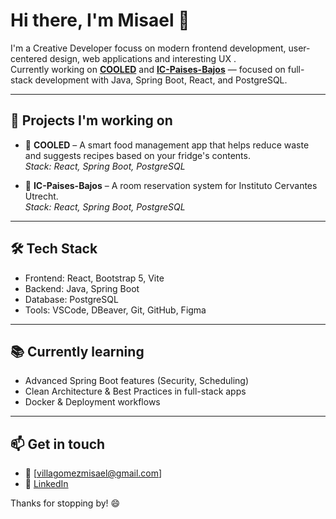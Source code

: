 # Hi there, I'm Misael 👋

I'm a Creative Developer focuss on modern frontend development, user-centered design, web applications and interesting UX .  
Currently working on **[COOLED](https://github.com/LuisArtur05/PFC)** and **[IC-Paises-Bajos](https://github.com/Misaelvilla/reservas_IC-Paises-Bajos)** — focused on full-stack development with Java, Spring Boot, React, and PostgreSQL.

---

## 🚀 Projects I'm working on

- 🧊 **COOLED** – A smart food management app that helps reduce waste and suggests recipes based on your fridge's contents.  
  *Stack: React, Spring Boot, PostgreSQL*

- 🏫 **IC-Paises-Bajos** – A room reservation system for Instituto Cervantes Utrecht.  
  *Stack: React, Spring Boot, PostgreSQL*

---

## 🛠️ Tech Stack

- Frontend: React, Bootstrap 5, Vite  
- Backend: Java, Spring Boot  
- Database: PostgreSQL  
- Tools: VSCode, DBeaver, Git, GitHub, Figma

---

## 📚 Currently learning

- Advanced Spring Boot features (Security, Scheduling)
- Clean Architecture & Best Practices in full-stack apps
- Docker & Deployment workflows

---

## 📫 Get in touch

- 📧 [villagomezmisael@gmail.com]  
- 💼 [LinkedIn](https://www.linkedin.com/in/misael-villa-g%C3%B3mez-5b9b61237/)  

Thanks for stopping by! 😄

<!---
Misaelvilla/Misaelvilla is a ✨ special ✨ repository because its `README.md` (this file) appears on your GitHub profile.
You can click the Preview link to take a look at your changes.
--->
